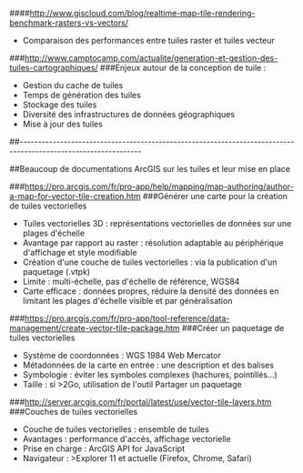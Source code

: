 ####http://www.giscloud.com/blog/realtime-map-tile-rendering-benchmark-rasters-vs-vectors/
* Comparaison des performances entre tuiles raster et tuiles vecteur

###http://www.camptocamp.com/actualite/generation-et-gestion-des-tuiles-cartographiques/
###Enjeux autour de la conception de tuile :
* Gestion du cache de tuiles
* Temps de génération des tuiles
* Stockage des tuiles
* Diversité des infrastructures de données géographiques
* Mise à jour des tuiles

##---------------------------------------------------------------------------------------------------------------

##Beaucoup de documentations ArcGIS sur les tuiles et leur mise en place

###https://pro.arcgis.com/fr/pro-app/help/mapping/map-authoring/author-a-map-for-vector-tile-creation.htm
###Générer une carte pour la création de tuiles vectorielles
* Tuiles vectorielles 3D : représentations vectorielles de données sur une plages d'échelle
* Avantage par rapport au raster : résolution adaptable au périphérique d'affichage et style modifiable
* Création d'une couche de tuiles vectorielles : via la publication d'un paquetage (.vtpk)
* Limite : multi-échelle, pas d'échelle de référence, WGS84
* Carte efficace : données propres, réduire la densité des données en limitant les plages d'échelle visible et par généralisation


###https://pro.arcgis.com/fr/pro-app/tool-reference/data-management/create-vector-tile-package.htm
###Créer un paquetage de tuiles vectorielles
* Système de coordonnées : WGS 1984 Web Mercator
* Métadonnées de la carte en entrée : une description et des balises
* Symbologie : éviter les symboles complexes (hachures, pointillés…)
* Taille : si >2Go, utilisation de l'outil Partager un paquetage


###http://server.arcgis.com/fr/portal/latest/use/vector-tile-layers.htm
###Couches de tuiles vectorielles
* Couche de tuiles vectorielles : ensemble de tuiles
* Avantages : performance d'accès, affichage vectorielle
* Prise en charge : ArcGIS API for JavaScript
* Navigateur : >Explorer 11 et actuelle (Firefox, Chrome, Safari)
